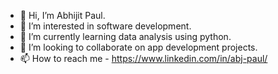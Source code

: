 - 👋 Hi, I’m Abhijit Paul.
- 👀 I’m interested in software development.
- 🌱 I’m currently learning data analysis using python.
- 💞️ I’m looking to collaborate on app development projects.
- 📫 How to reach me - https://www.linkedin.com/in/abj-paul/

<!---
abj-paul/abj-paul is a ✨ special ✨ repository because its `README.md` (this file) appears on your GitHub profile.
You can click the Preview link to take a look at your changes.
--->
